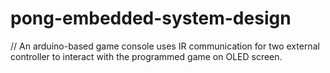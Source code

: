 # pong-embedded-system-design
// An arduino-based game console uses IR communication for two external controller to interact with the programmed game on OLED screen.
